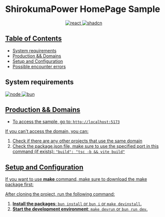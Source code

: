 # ShirokumaPower HomePage Sample

<p align="center">
  <a href="https://reactjs.org/"><img src="https://img.shields.io/badge/React-18.3.1-blue.svg?style=flat" alt="react" title="React" />
  <a href="https://ui.shadcn.com/"><img src="https://img.shields.io/badge/shadcn-latest-black.svg?style=flat" alt="shadcn" title="Shadcn" />
</p>

## Table of Contents

- [System requirements](#system-requirements)
- [Production && Domains](#production-and-domains)
- [Setup and Configuration](#setup-and-configuration)
- [Possible encounter errors](#possible-encounter-errors)

## System requirements

<a href="https://nodejs.org/en"><img src="https://img.shields.io/badge/Node-18.x.x-green.svg?style=flat" alt="node" title="Node" />
<a href="https://bun.sh/"><img src="https://img.shields.io/badge/Bun-1.1.x-white.svg?style=flat" alt="bun" title="Bun" />

## Production && Domains

- To access the sample, go to: `http://localhost:5173`

If you can't access the domain, you can:

1. Check if there are any other projects that use the same domain
2. Check the package.json file, make sure to use the specified port in this command (if exists): `"build": "tsc -b && vite build"`

## Setup and Configuration

If you want to use **make** command, make sure to download the make package first:

After cloning the project, run the following command:

1. **Install the packages**: `bun install` or `bun i` or `make devinstall`.
2. **Start the development environment**: `make devrun` or `bun run dev`.
